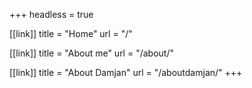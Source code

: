 +++
headless = true

[[link]]
title = "Home"
url = "/"

[[link]]
title = "About me"
url = "/about/"

[[link]]
title = "About Damjan"
url = "/aboutdamjan/"
+++
